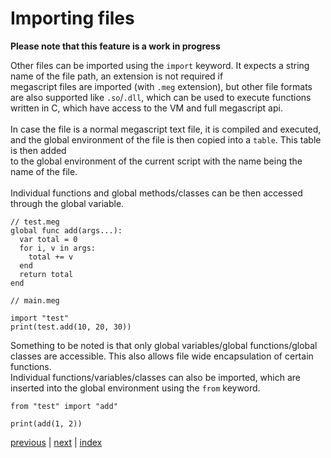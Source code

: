<h1>Importing files</h1>

<b>Please note that this feature is a work in progress</b>

Other files can be imported using the `import` keyword. It expects a string name of the file path, an extension is not required if<br>
megascript files are imported (with `.meg` extension), but other file formats are also supported like `.so`/`.dll`, which can be used to execute functions<br>
written in C, which have access to the VM and full megascript api.<br><br>
In case the file is a normal megascript text file, it is compiled and executed, and the global environment of the file is then copied into a `table`. This table is then added<br>
to the global environment of the current script with the name being the name of the file.<br>
<br>
Individual functions and global methods/classes can be then accessed through the global variable.
```
// test.meg
global func add(args...):
  var total = 0
  for i, v in args:
    total += v
  end
  return total
end 
```
```
// main.meg

import "test"
print(test.add(10, 20, 30))
```
Something to be noted is that only global variables/global functions/global classes are accessible. This also allows file wide encapsulation of certain functions.
<br>
Individual functions/variables/classes can also be imported, which are inserted into the global environment using the `from` keyword.
```
from "test" import "add"

print(add(1, 2))
```

[previous](/docs/looping.md) | [next](/docs/builtin.md) | [index](/docs/documentation.md)
